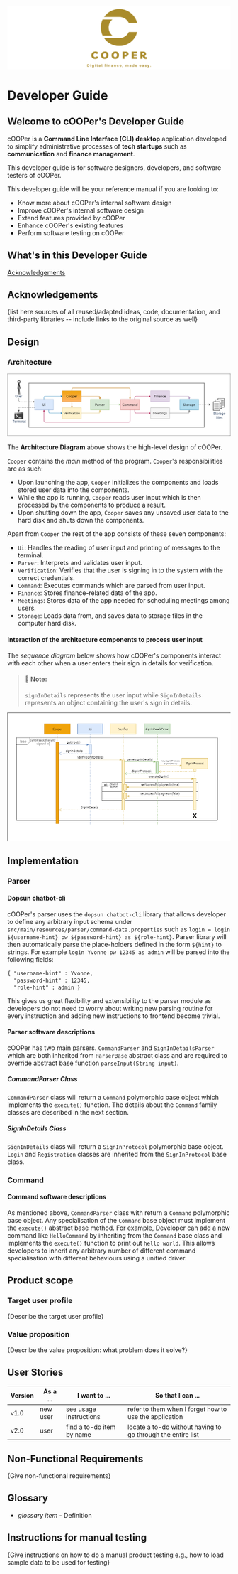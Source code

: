 ![cOOPer](userGuideImages/cooperLogo.png)

# Developer Guide

## Welcome to cOOPer's Developer Guide
cOOPer is a **Command Line Interface (CLI) desktop** application developed to simplify administrative processes of **tech startups**
such as **communication** and **finance management**.

This developer guide is for software designers, developers, and software testers of cOOPer.

This developer guide will be your reference manual if you are looking to:
- Know more about cOOPer's internal software design
- Improve cOOPer's internal software design
- Extend features provided by cOOPer
- Enhance cOOPer's existing features
- Perform software testing on cOOPer

## What's in this Developer Guide
[Acknowledgements](#Acknowledgements)

## Acknowledgements

{list here sources of all reused/adapted ideas, code, documentation, and third-party libraries -- include links to the original source as well}

## Design 

### Architecture

![architectureDiagram](developerGuideImages/architectureDiagram.png)

The **Architecture Diagram** above shows the high-level design of cOOPer.

`Cooper` contains the *main* method of the program. `Cooper`'s responsibilities are as such:
- Upon launching the app, `Cooper` initializes the components and loads stored user data into the components. 
- While the app is running, `Cooper` reads user input which is then processed by the components to produce 
a result.
- Upon shutting down the app, `Cooper` saves any unsaved user data to the hard disk and shuts down the components. 

Apart from `Cooper` the rest of the app consists of these seven components:
- `Ui`: Handles the reading of user input and printing of messages to the terminal.
- `Parser`: Interprets and validates user input.
- `Verification`: Verifies that the user is signing in to the system with the correct credentials.
- `Command`: Executes commands which are parsed from user input.
- `Finance`: Stores finance-related data of the app.
- `Meetings`: Stores data of the app needed for scheduling meetings among users.
- `Storage`: Loads data from, and saves data to storage files in the computer hard disk.

#### Interaction of the architecture components to process user input
The *sequence diagram* below shows how cOOPer's components interact with each other when a user enters their sign in 
details for verification.

> #### 📝 Note:
> `signInDetails` represents the user input while `SignInDetails` represents an object containing the user's
> sign in details.

![signInSequenceDiagram](developerGuideImages/signInSequenceDiagram.png)


## Implementation

### Parser

#### Dopsun chatbot-cli

cOOPer's parser uses the `dopsun chatbot-cli` library that allows developer to 
define any arbitrary input schema under `src/main/resources/parser/command-data.properties` 
such as `login = login ${username-hint} pw ${password-hint} as ${role-hint}`. 
Parser library will then automatically parse the place-holders defined in the form
`${hint}` to strings. For example `login Yvonne pw 12345 as admin` will be parsed 
into the following fields:

```
{ "username-hint" : Yvonne,
  "password-hint" : 12345,
  "role-hint" : admin }
```

This gives us great flexibility and extensibility to the parser module as developers
do not need to worry about writing new parsing routine for every instruction and adding 
new instructions to frontend become trivial.

#### Parser software descriptions

cOOPer has two main parsers. `CommandParser` and `SignInDetailsParser` which are 
both inherited from `ParserBase` abstract class and are required to override abstract
base function `parseInput(String input)`. 

##### CommandParser Class

`CommandParser` class will return a `Command` polymorphic base object which 
implements the `execute()` function. The details about the `Command` family classes
are described in the next section.

##### SignInDetails Class

`SignInDetails` class will return a `SignInProtocol` polymorphic base object. `Login` 
and `Registration` classes are inherited from the `SignInProtocol` base class.

### Command

#### Command software descriptions

As mentioned above, `CommandParser` class with return a `Command` polymorphic 
base object. Any specialisation of the `Command` base object must implement the
`execute()` abstract base method. For example, Developer can add a new command 
like `HelloCommand` by inheriting from the `Command` base class and implements 
the `execute()` function to print out `hello world`. This allows developers to 
inherit any arbitrary number of different command specialisation with different 
behaviours using a unified driver.

## Product scope
### Target user profile

{Describe the target user profile}

### Value proposition

{Describe the value proposition: what problem does it solve?}

## User Stories

|Version| As a ... | I want to ... | So that I can ...|
|--------|----------|---------------|------------------|
|v1.0|new user|see usage instructions|refer to them when I forget how to use the application|
|v2.0|user|find a to-do item by name|locate a to-do without having to go through the entire list|

## Non-Functional Requirements

{Give non-functional requirements}

## Glossary

* *glossary item* - Definition

## Instructions for manual testing

{Give instructions on how to do a manual product testing e.g., how to load sample data to be used for testing}
